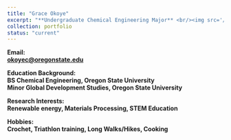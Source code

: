 ```yaml
---
title: "Grace Okoye"
excerpt: "**Undergraduate Chemical Engineering Major** <br/><img src='/images/GraceOkoye.jpg' width='250' height='250'>"
collection: portfolio
status: "current"
---
```


**Email:** <br/>
**okoyec@oregonstate.edu**

**Education Background:** <br/>
**BS Chemical Engineering, Oregon State University** <br/>
**Minor Global Development Studies, Oregon State University** <br/>

**Research Interests:** <br/>
**Renewable energy, Materials Processing, STEM Education**

**Hobbies:** <br/>
**Crochet, Triathlon training, Long Walks/Hikes, Cooking**
